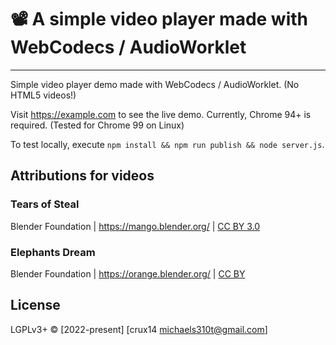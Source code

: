 # 📽 A simple video player made with WebCodecs / AudioWorklet
----

Simple video player demo made with WebCodecs / AudioWorklet. (No HTML5 videos!)  

Visit https://example.com to see the live demo. Currently, Chrome 94+ is required. (Tested for Chrome 99 on Linux)  

To test locally, execute `npm install && npm run publish && node server.js`.  

## Attributions for videos

### Tears of Steal 

Blender Foundation | https://mango.blender.org/ | [CC BY 3.0](https://creativecommons.org/licenses/by/3.0/)

### Elephants Dream

Blender Foundation | https://orange.blender.org/ | [CC BY](https://orange.blender.org/blog/creative-commons-license-2/)

## License

LGPLv3+ © [2022-present] [crux14 <michaels310t@gmail.com>]
